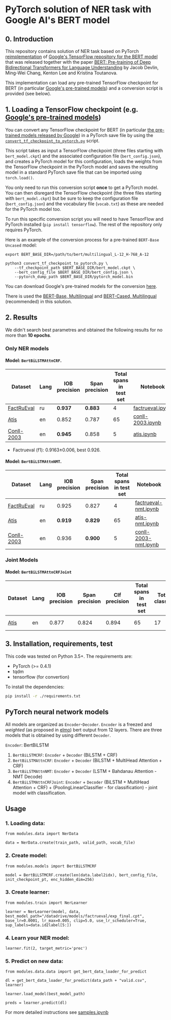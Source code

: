 # PyTorch solution of NER task with Google AI's BERT model
## 0. Introduction

This repository contains solution of NER task based on PyTorch [reimplementation](https://github.com/huggingface/pytorch-pretrained-BERT) of [Google's TensorFlow repository for the BERT model](https://github.com/google-research/bert) that was released together with the paper [BERT: Pre-training of Deep Bidirectional Transformers for Language Understanding](https://arxiv.org/abs/1810.04805) by Jacob Devlin, Ming-Wei Chang, Kenton Lee and Kristina Toutanova.

This implementation can load any pre-trained TensorFlow checkpoint for BERT (in particular [Google's pre-trained models](https://github.com/google-research/bert)) and a conversion script is provided (see below).

## 1. Loading a TensorFlow checkpoint (e.g. [Google's pre-trained models](https://github.com/google-research/bert#pre-trained-models))

You can convert any TensorFlow checkpoint for BERT (in particular [the pre-trained models released by Google](https://github.com/google-research/bert#pre-trained-models)) in a PyTorch save file by using the [`convert_tf_checkpoint_to_pytorch.py`](convert_tf_checkpoint_to_pytorch.py) script.

This script takes as input a TensorFlow checkpoint (three files starting with `bert_model.ckpt`) and the associated configuration file (`bert_config.json`), and creates a PyTorch model for this configuration, loads the weights from the TensorFlow checkpoint in the PyTorch model and saves the resulting model in a standard PyTorch save file that can be imported using `torch.load()`.

You only need to run this conversion script **once** to get a PyTorch model. You can then disregard the TensorFlow checkpoint (the three files starting with `bert_model.ckpt`) but be sure to keep the configuration file (`bert_config.json`) and the vocabulary file (`vocab.txt`) as these are needed for the PyTorch model too.

To run this specific conversion script you will need to have TensorFlow and PyTorch installed (`pip install tensorflow`). The rest of the repository only requires PyTorch.

Here is an example of the conversion process for a pre-trained `BERT-Base Uncased` model:

```shell
export BERT_BASE_DIR=/path/to/bert/multilingual_L-12_H-768_A-12

python3 convert_tf_checkpoint_to_pytorch.py \
    --tf_checkpoint_path $BERT_BASE_DIR/bert_model.ckpt \
    --bert_config_file $BERT_BASE_DIR/bert_config.json \
    --pytorch_dump_path $BERT_BASE_DIR/pytorch_model.bin
```

You can download Google's pre-trained models for the conversion [here](https://github.com/google-research/bert#pre-trained-models).

There is used the [BERT-Base, Multilingual](https://storage.googleapis.com/bert_models/2018_11_03/multilingual_L-12_H-768_A-12.zip) and [BERT-Cased, Multilingual](https://storage.googleapis.com/bert_models/2018_11_23/multi_cased_L-12_H-768_A-12.zip) (recommended) in this solution.

## 2. Results
We didn't search best parametres and obtained the following results for no more than <b>10 epochs</b>.

### Only NER models
#### Model: `BertBiLSTMAttnCRF`.

| Dataset | Lang | IOB precision | Span precision | Total spans in test set | Notebook
|-|-|-|-|-|-|
| [FactRuEval](https://github.com/dialogue-evaluation/factRuEval-2016) | ru | <b>0.937</b> | <b>0.883</b> | 4 | [factrueval.ipynb](factrueval.ipynb)
| [Atis](https://github.com/Microsoft/CNTK/tree/master/Examples/LanguageUnderstanding/ATIS/Data) | en | 0.852 | 0.787 | 65 | [conll-2003.ipynb](conll-2003.ipynb)
| [Conll-2003](https://github.com/kyzhouhzau/BERT-NER/tree/master/NERdata) | en | <b>0.945</b> | 0.858 | 5 | [atis.ipynb](atis.ipynb)

* Factrueval (f1): 0.9163±0.006, best 0.926.


#### Model: `BertBiLSTMAttnNMT`.

| Dataset | Lang | IOB precision | Span precision | Total spans in test set | Notebook
|-|-|-|-|-|-|
| [FactRuEval](https://github.com/dialogue-evaluation/factRuEval-2016) | ru | 0.925 | 0.827 | 4 | [factrueval-nmt.ipynb](factrueval-nmt.ipynb)
| [Atis](https://github.com/Microsoft/CNTK/tree/master/Examples/LanguageUnderstanding/ATIS/Data) | en | <b>0.919</b> | <b>0.829</b> | 65 | [atis-nmt.ipynb](atis-nmt.ipynb)
| [Conll-2003](https://github.com/kyzhouhzau/BERT-NER/tree/master/NERdata) | en | 0.936 | <b>0.900</b> | 5 | [conll-2003-nmt.ipynb](conll-2003-nmt.ipynb)

### Joint Models
#### Model: `BertBiLSTMAttnCRFJoint`

| Dataset | Lang | IOB precision | Span precision | Clf precision | Total spans in test set | Total classes | Notebook
|-|-|-|-|-|-|-|-|
| [Atis](https://github.com/Microsoft/CNTK/tree/master/Examples/LanguageUnderstanding/ATIS/Data) | en | 0.877 | 0.824 | 0.894 | 65 | 17 | [atis-joint.ipynb](atis-joint.ipynb)


## 3. Installation, requirements, test

This code was tested on Python 3.5+. The requirements are:

- PyTorch (>= 0.4.1)
- tqdm
- tensorflow (for convertion)

To install the dependencies:

````bash
pip install -r ./requirements.txt
````

## PyTorch neural network models

All models are organized as `Encoder`-`Decoder`. `Encoder` is a freezed and <i>weighted</i> (as proposed in [elmo](https://allennlp.org/elmo)) bert output from 12 layers. There are three models that is obtained by using different `Decoder`.

`Encoder`: BertBiLSTM

1. `BertBiLSTMCRF`: `Encoder` + `Decoder` (BiLSTM + CRF)
2. `BertBiLSTMAttnCRF`: `Encoder` + `Decoder` (BiLSTM + MultiHead Attention + CRF)
3. `BertBiLSTMAttnNMT`: `Encoder` + `Decoder` (LSTM + Bahdanau Attention - NMT Decode)
4. `BertBiLSTMAttnCRFJoint`: `Encoder` + `Decoder` (BiLSTM + MultiHead Attention + CRF) + (PoolingLinearClassifier - for classification) - joint model with classification.


## Usage

### 1. Loading data:

```from modules.data import NerData```

```data = NerData.create(train_path, valid_path, vocab_file)```

### 2. Create model:

```from modules.models import BertBiLSTMCRF```

```model = BertBiLSTMCRF.create(len(data.label2idx), bert_config_file, init_checkpoint_pt, enc_hidden_dim=256)```

### 3. Create learner:

```from modules.train import NerLearner```

```learner = NerLearner(model, data, best_model_path="/datadrive/models/factrueval/exp_final.cpt", base_lr=0.0001, lr_max=0.005, clip=5.0, use_lr_scheduler=True, sup_labels=data.id2label[5:])```

### 4. Learn your NER model:

```learner.fit(2, target_metric='prec')```

### 5. Predict on new data:

```from modules.data.data import get_bert_data_loader_for_predict```

```dl = get_bert_data_loader_for_predict(data_path + "valid.csv", learner)```

```learner.load_model(best_model_path)```

```preds = learner.predict(dl)```

For more detailed instructions see [samples.ipynb](samples.ipynb)
